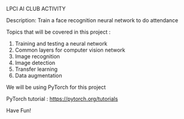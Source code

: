 LPCI AI CLUB ACTIVITY

Description:
Train a face recognition neural network to do attendance

Topics that will be covered in this project :
1. Training and testing a neural network
2. Common layers for computer vision network
3. Image recognition
4. Image detection
5. Transfer learning
6. Data augmentation


We will be using PyTorch for this project

PyTorch tutorial : https://pytorch.org/tutorials

Have Fun!


